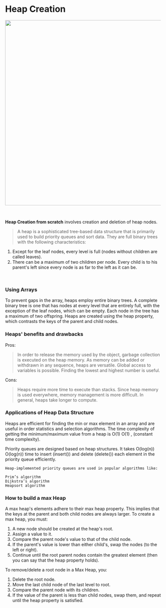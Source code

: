 # Heap Creation 

<p align="center">
    <img src="https://image.slidesharecdn.com/heapsort-130409104315-phpapp02/85/heap-sort-9-320.jpg?cb=1365504239" width=600>
</p>

<br>

**Heap Creation from scratch** involves creation and deletion of heap nodes.

>A heap is a sophisticated tree-based data structure that is primarily used to build priority queues and sort data. They are full binary trees with the following characteristics:

1. Except for the leaf nodes, every level is full (nodes without children are called leaves).
2. There can be a maximum of two children per node.
Every child is to his parent's left since every node is as far to the left as it can be.

<br>

### Using Arrays

To prevent gaps in the array, heaps employ entire binary trees. A complete binary tree is one that has nodes at every level that are entirely full, with the exception of the leaf nodes, which can be empty. Each node in the tree has a maximum of two offspring. Heaps are created using the heap property, which contrasts the keys of the parent and child nodes.

### Heaps' benefits and drawbacks

Pros: 

>In order to release the memory used by the object, garbage collection is executed on the heap memory.
>As memory can be added or withdrawn in any sequence, heaps are versatile.
>Global access to variables is possible.
>Finding the lowest and highest number is useful.

Cons:

>Heaps require more time to execute than stacks.
>Since heap memory is used everywhere, memory management is more difficult.
>In general, heaps take longer to compute.

### Applications of Heap Data Structure


Heaps are efficient for finding the min or max element in an array and are useful in order statistics and selection algorithms. The time complexity of getting the minimum/maximum value from a heap is O(1)
O(1)
, (constant time complexity).

Priority queues are designed based on heap structures. It takes O(log(n))
O(log(n))
 time to insert (insert()) and delete (delete()) each element in the priority queue efficiently.

```
Heap-implemented priority queues are used in popular algorithms like:

Prim’s algorithm
Dijkstra’s algorithm
Heapsort algorithm
```

### How to build a max Heap

A max heap's elements adhere to their max heap property. This implies that the keys at the parent and both child nodes are always larger. To create a max heap, you must:

1. A new node should be created at the heap's root.
2. Assign a value to it.
3. Compare the parent node's value to that of the child node.
4. If the parent's value is lower than either child's, swap the nodes (to the left or right).
5. Continue until the root parent nodes contain the greatest element (then you can say that the heap property holds).

To remove/delete a root node in a Max Heap, you:

1. Delete the root node.
2. Move the last child node of the last level to root.
3. Compare the parent node with its children.
4. If the value of the parent is less than child nodes, swap them, and repeat until the heap property is satisfied.